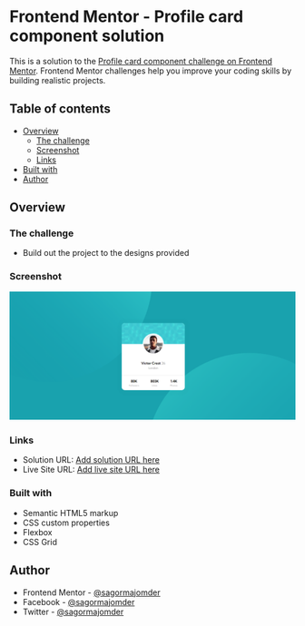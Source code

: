 # Frontend Mentor - Profile card component solution

This is a solution to the [Profile card component challenge on Frontend Mentor](https://www.frontendmentor.io/challenges/profile-card-component-cfArpWshJ). Frontend Mentor challenges help you improve your coding skills by building realistic projects.

## Table of contents

- [Overview](#overview)
  - [The challenge](#the-challenge)
  - [Screenshot](#screenshot)
  - [Links](#links)
- [Built with](#built-with)
- [Author](#author)

## Overview

### The challenge

- Build out the project to the designs provided

### Screenshot

![](./screenshot.png)

### Links

- Solution URL: [Add solution URL here](https://github.com/sagormajomder/frontend-mentor-respornsive-card-component)
- Live Site URL: [Add live site URL here](https://sagormajomder.github.io/frontend-mentor-respornsive-card-component/)

### Built with

- Semantic HTML5 markup
- CSS custom properties
- Flexbox
- CSS Grid

## Author

- Frontend Mentor - [@sagormajomder](https://www.frontendmentor.io/profile/sagormajomder)
- Facebook - [@sagormajomder](https://www.facebook.com/sagormajomder)
- Twitter - [@sagormajomder](https://www.twitter.com/sagormajomder)
